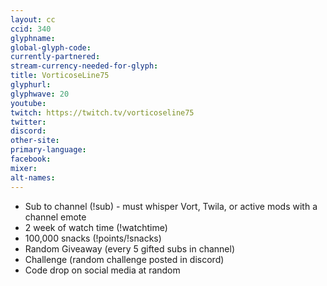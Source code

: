 ```yaml
---
layout: cc
ccid: 340
glyphname: 
global-glyph-code: 
currently-partnered: 
stream-currency-needed-for-glyph: 
title: VorticoseLine75
glyphurl: 
glyphwave: 20
youtube: 
twitch: https://twitch.tv/vorticoseline75
twitter: 
discord: 
other-site: 
primary-language: 
facebook: 
mixer: 
alt-names: 
---
```

* Sub to channel (!sub) - must whisper Vort, Twila, or active mods with a channel emote
* 2 week of watch time (!watchtime)
* 100,000 snacks (!points/!snacks)
* Random Giveaway (every 5 gifted subs in channel)
* Challenge (random challenge posted in discord)
* Code drop on social media at random
